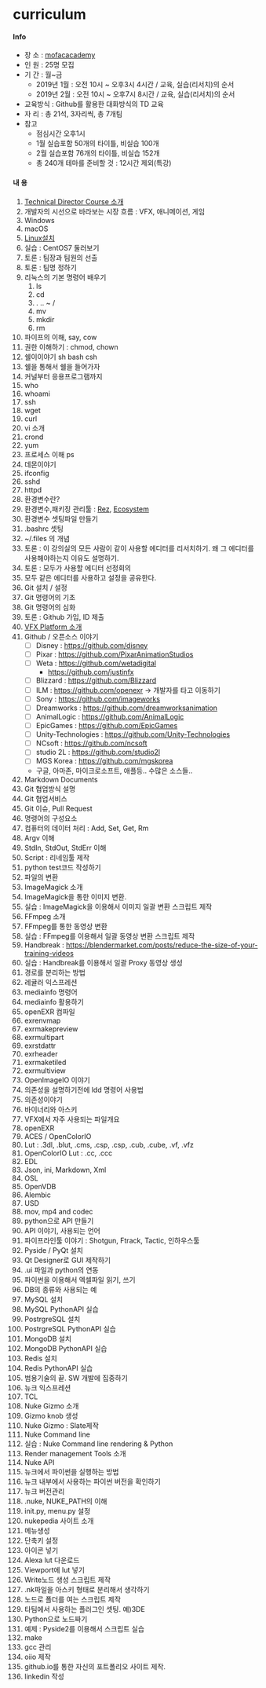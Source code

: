 # curriculum

#### Info
- 장 소 : [mofacacademy](https://www.mofacacademy.com)
- 인 원 : 25명 모집
- 기 간 : 월~금
	- 2019년 1월 : 오전 10시 ~ 오후3시 4시간 / 교육, 실습(리서치)의 순서
	- 2019년 2월 : 오전 10시 ~ 오후7시 8시간 / 교육, 실습(리서치)의 순서
- 교육방식 : Github를 활용한 대화방식의 TD 교육
- 자 리 : 총 21석, 3자리씩, 총 7개팀
- 참고
	- 점심시간 오후1시
	- 1월 실습포함 50개의 타이틀, 비실습 100개
	- 2월 실습포함 76개의 타이틀, 비실습 152개
	- 총 240개 테마를 준비할 것 : 12시간 제외(특강)

#### 내 용
1. [Technical Director Course 소개](intro.md)
1. 개발자의 시선으로 바라보는 시장 흐름 : VFX, 애니메이션, 게임
1. Windows
1. macOS
1. [Linux설치](install_centos.md)
1. 실습 : CentOS7 둘러보기
1. 토론 : 팀장과 팀원의 선출
1. 토론 : 팀명 정하기
1. 리눅스의 기본 명령어 배우기
	1. ls
	1. cd
	1. . .. ~ /
	1. mv
	1. mkdir
	1. rm
1. 파이프의 이해, say, cow
1. 권한 이해하기 : chmod, chown
1. 쉘이이야기 sh bash csh
1. 쉘을 통해서 쉘을 들어가자
1. 커널부터 응용프로그램까지
1. who
1. whoami
1. ssh
1. wget
1. curl
1. vi 소개
1. crond
1. yum
1. 프로세스 이해 ps
1. 데몬이야기
1. ifconfig
1. sshd
1. httpd
1. 환경변수란?
1. 환경변수,패키징 관리툴 : [Rez](http://nerdvegas.github.io/rez/), [Ecosystem](https://github.com/PeregrineLabs/Ecosystem)
1. 환경변수 셋팅파일 만들기
1. .bashrc 셋팅
1. ~/.files 의 개념
1. 토론 : 이 강의실의 모든 사람이 같이 사용할 에디터를 리서치하기. 왜 그 에디터를 사용해야하는지 이유도 설명하기.
1. 토론 : 모두가 사용할 에디터 선정회의
1. 모두 같은 에디터를 사용하고 설정을 공유한다.
1. Git 설치 / 설정
1. Git 명령어의 기초
1. Git 명령어의 심화
1. 토론 : Github 가입, ID 제출
1. [VFX Platform 소개](https://www.vfxplatform.com)
1. Github / 오픈소스 이야기
	- [ ] Disney : https://github.com/disney
	- [ ] Pixar : https://github.com/PixarAnimationStudios
    - [ ] Weta : https://github.com/wetadigital
		- https://github.com/justinfx
	- [ ] Blizzard : https://github.com/Blizzard
	- [ ] ILM : https://github.com/openexr -> 개발자를 타고 이동하기
	- [ ] Sony : https://github.com/imageworks
	- [ ] Dreamworks : https://github.com/dreamworksanimation
	- [ ] AnimalLogic : https://github.com/AnimalLogic
	- [ ] EpicGames : https://github.com/EpicGames
	- [ ] Unity-Technologies : https://github.com/Unity-Technologies
	- [ ] NCsoft : https://github.com/ncsoft
	- [ ] studio 2L : https://github.com/studio2l
	- [ ] MGS Korea : https://github.com/mgskorea
	- 구글, 아마존, 마이크로소프트, 애플등.. 수많은 소스들..
1. Markdown Documents
1. Git 협업방식 설명
1. Git 협업서비스
1. Git 이슈, Pull Request
1. 명령어의 구성요소
1. 컴퓨터의 데이터 처리 : Add, Set, Get, Rm
1. Argv 이해
1. StdIn, StdOut, StdErr 이해
1. Script : 리네임툴 제작
1. python test코드 작성하기
1. 파일의 변환
1. ImageMagick 소개
1. ImageMagick을 통한 이미지 변환.
1. 실습 : ImageMagick을 이용해서 이미지 일괄 변환 스크립트 제작
1. FFmpeg 소개
1. FFmpeg를 통한 동영상 변환
1. 실습 : FFmpeg를 이용해서 일괄 동영상 변환 스크립트 제작
1. Handbreak : https://blendermarket.com/posts/reduce-the-size-of-your-training-videos
1. 실습 : Handbreak를 이용해서 일괄 Proxy 동영상 생성
1. 경로를 분리하는 방법
1. 레귤러 익스프레션
1. mediainfo 명령어
1. mediainfo 활용하기
1. openEXR 컴파일
1. exrenvmap
1. exrmakepreview
1. exrmultipart
1. exrstdattr
1. exrheader
1. exrmaketiled
1. exrmultiview
1. OpenImageIO 이야기
1. 의존성을 설명하기전에 ldd 명령어 사용법
1. 의존성이야기
1. 바이너리와 아스키
1. VFX에서 자주 사용되는 파일개요
1. openEXR
1. ACES / OpenColorIO
1. Lut : .3dl, .blut, .cms, .csp, .csp, .cub, .cube, .vf, .vfz
1. OpenColorIO Lut : .cc, .ccc
1. EDL
1. Json, ini, Markdown, Xml
1. OSL
1. OpenVDB
1. Alembic
1. USD
1. mov, mp4 and codec
1. python으로 API 만들기
1. API 이야기, 사용되는 언어
1. 파이프라인툴 이야기 : Shotgun, Ftrack, Tactic, 인하우스툴
1. Pyside / PyQt 설치
1. Qt Designer로 GUI 제작하기
1. .ui 파일과 python의 연동
1. 파이썬을 이용해서 엑셀파일 읽기, 쓰기
1. DB의 종류와 사용되는 예
1. MySQL 설치
1. MySQL PythonAPI 실습
1. PostrgreSQL 설치
1. PostrgreSQL PythonAPI 실습
1. MongoDB 설치
1. MongoDB PythonAPI 실습
1. Redis 설치
1. Redis PythonAPI 실습
1. 범용기술의 끝. SW 개발에 집중하기
1. 뉴크 익스프레션
1. TCL
1. Nuke Gizmo 소개
1. Gizmo knob 생성
1. Nuke Gizmo : Slate제작
1. Nuke Command line
1. 실습 : Nuke Command line rendering & Python
1. Render management Tools 소개
1. Nuke API
1. 뉴크에서 파이썬을 실행하는 방법
1. 뉴크 내부에서 사용하는 파이썬 버전을 확인하기
1. 뉴크 버전관리
1. .nuke, NUKE_PATH의 이해
1. init.py, menu.py 설정
1. nukepedia 사이트 소개
1. 메뉴생성
1. 단축키 설정
1. 아이콘 넣기
1. Alexa lut 다운로드
1. Viewport에 lut 넣기
1. Write노드 생성 스크립트 제작
1. .nk파일을 아스키 형태로 분리해서 생각하기
1. 노드로 폴더를 여는 스크립트 제작
1. 타팀에서 사용하는 플러그인 셋팅. 예)3DE
1. Python으로 노드짜기
1. 예제 : Pyside2를 이용해서 스크립트 실습
1. make
1. gcc 관리
1. oiio 제작
1. github.io를 통한 자신의 포트폴리오 사이트 제작.
1. linkedin 작성

